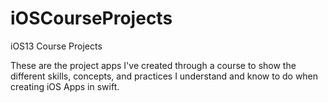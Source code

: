 # iOSCourseProjects
iOS13 Course Projects 

These are the project apps I've created through a course to show the different skills, concepts, and practices I understand and know to do when creating iOS Apps in swift.
